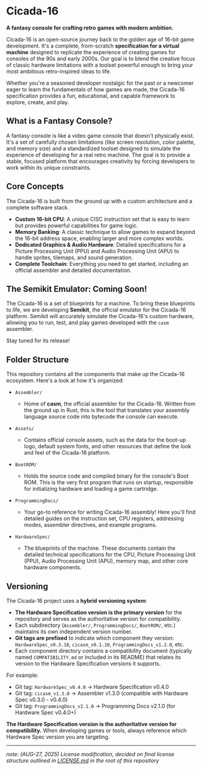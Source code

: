 # Cicada-16

**A fantasy console for crafting retro games with modern ambition.**

Cicada-16 is an open-source journey back to the golden age of 16-bit game development. It's a complete, from-scratch **specification for a virtual machine** designed to replicate the experience of creating games for consoles of the 90s and early 2000s. Our goal is to blend the creative focus of classic hardware limitations with a toolset powerful enough to bring your most ambitious retro-inspired ideas to life.

Whether you're a seasoned developer nostalgic for the past or a newcomer eager to learn the fundamentals of how games are made, the Cicada-16 specification provides a fun, educational, and capable framework to explore, create, and play.

## What is a Fantasy Console?

A fantasy console is like a video game console that doesn't physically exist. It's a set of carefully chosen limitations (like screen resolution, color palette, and memory size) and a standardized toolset designed to simulate the experience of developing for a real retro machine. The goal is to provide a stable, focused platform that encourages creativity by forcing developers to work within its unique constraints.

## Core Concepts

The Cicada-16 is built from the ground up with a custom architecture and a complete software stack.

- **Custom 16-bit CPU**: A unique CISC instruction set that is easy to learn but provides powerful capabilities for game logic.
- **Memory Banking**: A classic technique to allow games to expand beyond the 16-bit address space, enabling larger and more complex worlds.
- **Dedicated Graphics & Audio Hardware**: Detailed specifications for a Picture Processing Unit (PPU) and Audio Processing Unit (APU) to handle sprites, tilemaps, and sound generation.
- **Complete Toolchain**: Everything you need to get started, including an official assembler and detailed documentation.

## The Semikit Emulator: Coming Soon!

The Cicada-16 is a set of blueprints for a machine. To bring these blueprints to life, we are developing **Semikit**, the official emulator for the Cicada-16 platform. Semikit will accurately simulate the Cicada-16's custom hardware, allowing you to run, test, and play games developed with the `casm` assembler.

Stay tuned for its release!

## Folder Structure

This repository contains all the components that make up the Cicada-16 ecosystem. Here's a look at how it's organized:

- `Assembler/`

  - Home of **casm**, the official assembler for the Cicada-16. Written from the ground up in Rust, this is the tool that translates your assembly language source code into bytecode the console can execute.

- `Assets/`

  - Contains official console assets, such as the data for the boot-up logo, default system fonts, and other resources that define the look and feel of the Cicada-16 platform.

- `BootROM/`

  - Holds the source code and compiled binary for the console's Boot ROM. This is the very first program that runs on startup, responsible for initializing hardware and loading a game cartridge.

- `ProgrammingDocs/`

  - Your go-to reference for writing Cicada-16 assembly! Here you'll find detailed guides on the instruction set, CPU registers, addressing modes, assembler directives, and example programs.

- `HardwareSpec/`
  - The blueprints of the machine. These documents contain the detailed technical specifications for the CPU, Picture Processing Unit (PPU), Audio Processing Unit (APU), memory map, and other core hardware components.

## Versioning

The Cicada-16 project uses a **hybrid versioning system**:

- **The Hardware Specification version is the primary version** for the repository and serves as the authoritative version for compatibility.
- Each subdirectory (`Assembler/`, `ProgrammingDocs/`, `BootROM/`, etc.) maintains its own independent version number.
- **Git tags are prefixed** to indicate which component they version: `HardwareSpec_v0.3.10`, `cicasm_v0.1.10`, `ProgrammingDocs_v1.2.0`, etc.
- Each component directory contains a compatibility document (typically named `COMPATIBILITY.md` or included in its README) that relates its version to the Hardware Specification versions it supports.

For example:

- Git tag: `HardwareSpec_v0.4.0` → Hardware Specification v0.4.0
- Git tag: `cicasm_v1.3.0` → Assembler v1.3.0 (compatible with Hardware Spec v0.3.0 - v0.4.0)
- Git tag: `ProgrammingDocs_v2.1.0` → Programming Docs v2.1.0 (for Hardware Spec v0.4.0+)

**The Hardware Specification version is the authoritative version for compatibility.** When developing games or tools, always reference which Hardware Spec version you are targeting.

---

_note: (AUG-27, 2025) License modification, decided on final license structure outlined in [LICENSE.md](./LICENSE.md) in the root of this repository_
